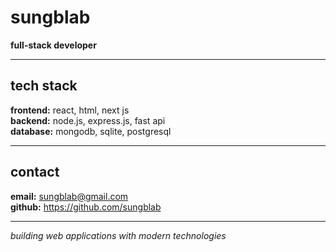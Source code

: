 # sungblab

**full-stack developer**

---

## tech stack

**frontend:** react, html, next js  
**backend:** node.js, express.js, fast api  
**database:** mongodb, sqlite, postgresql

---

## contact

**email:** sungblab@gmail.com  
**github:** https://github.com/sungblab

---

_building web applications with modern technologies_

